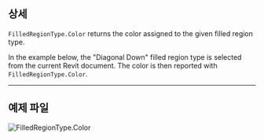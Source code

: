 ## 상세
`FilledRegionType.Color` returns the color assigned to the given filled region type.

In the example below, the "Diagonal Down" filled region type is selected from the current Revit document. The color is then reported with `FilledRegionType.Color`.

___
## 예제 파일

![FilledRegionType.Color](./Revit.Elements.FilledRegionType.Color_img.jpg)
